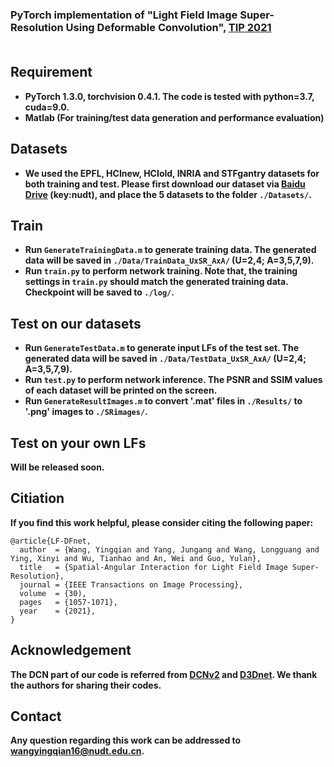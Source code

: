 ### PyTorch implementation of "Light Field Image Super-Resolution Using Deformable Convolution", <a href="https://ieeexplore.ieee.org/stamp/stamp.jsp?tp=&arnumber=9286855">TIP 2021</a><br><br>

## Requirement
* **PyTorch 1.3.0, torchvision 0.4.1. The code is tested with python=3.7, cuda=9.0.**
* **Matlab (For training/test data generation and performance evaluation)**

## Datasets
* **We used the EPFL, HCInew, HCIold, INRIA and STFgantry datasets for both training and test. Please first download our dataset via [Baidu Drive](https://pan.baidu.com/s/144kg-c94EIJrzSkd-wxK9A) (key:nudt), and place the 5 datasets to the folder `./Datasets/`.**

## Train
* **Run `GenerateTrainingData.m` to generate training data. The generated data will be saved in `./Data/TrainData_UxSR_AxA/` (U=2,4; A=3,5,7,9).**
* **Run `train.py` to perform network training. Note that, the training settings in `train.py` should match the generated training data. Checkpoint will be saved to `./log/`.**

## Test on our datasets
* **Run `GenerateTestData.m` to generate input LFs of the test set. The generated data will be saved in `./Data/TestData_UxSR_AxA/` (U=2,4; A=3,5,7,9).**
* **Run `test.py` to perform network inference. The PSNR and SSIM values of each dataset will be printed on the screen.**
* **Run `GenerateResultImages.m` to convert '.mat' files in `./Results/` to '.png' images to `./SRimages/`.**

## Test on your own LFs
**Will be released soon.**

## Citiation
**If you find this work helpful, please consider citing the following paper:**
```
@article{LF-DFnet,
  author  = {Wang, Yingqian and Yang, Jungang and Wang, Longguang and Ying, Xinyi and Wu, Tianhao and An, Wei and Guo, Yulan},
  title   = {Spatial-Angular Interaction for Light Field Image Super-Resolution},
  journal = {IEEE Transactions on Image Processing},
  volume  = {30),
  pages   = {1057-1071},
  year    = {2021},
}
```

## Acknowledgement
**The DCN part of our code is referred from [DCNv2](https://github.com/chengdazhi/Deformable-Convolution-V2-PyTorch/tree/pytorch_1.0.0) and [D3Dnet](https://github.com/XinyiYing/D3Dnet). We thank the authors for sharing their codes.**

## Contact
**Any question regarding this work can be addressed to wangyingqian16@nudt.edu.cn.**
